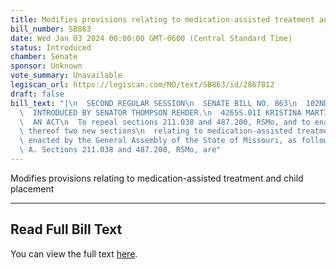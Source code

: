 ```yaml
---
title: Modifies provisions relating to medication-assisted treatment and child placement
bill_number: SB863
date: Wed Jan 03 2024 00:00:00 GMT-0600 (Central Standard Time)
status: Introduced
chamber: Senate
sponsor: Unknown
vote_summary: Unavailable
legiscan_url: https://legiscan.com/MO/text/SB863/id/2867812
draft: false
bill_text: "|\n  SECOND REGULAR SESSION\n  SENATE BILL NO. 863\n  102ND GENERA L ASSEMBLY\n\
  \  INTRODUCED BY SENATOR THOMPSON REHDER.\n  4265S.01I KRISTINA MARTIN, Secretary\n\
  \  AN ACT\n  To repeal sections 211.038 and 487.200, RSMo, and to enact in lieu\
  \ thereof two new sections\n  relating to medication-assisted treatment.\n  Be it\
  \ enacted by the General Assembly of the State of Missouri, as follows:\n  1 Section\
  \ A. Sections 211.038 and 487.200, RSMo, are"
---
```

Modifies provisions relating to medication-assisted treatment and child placement

---

## Read Full Bill Text

You can view the full text [here](https://legiscan.com/MO/text/SB863/id/2867812).
